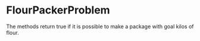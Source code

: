 # FlourPackerProblem
The methods return true if it is possible to make a package with goal kilos of flour.
